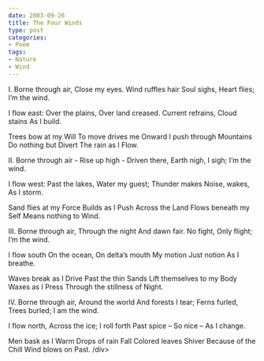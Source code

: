 ```yaml
---
date: 2003-09-26
title: The Four Winds
type: post
categories:
- Poem
tags:
- Nature
- Wind
---
```


<div class="verse">
I.
Borne through air,
    Close my eyes.
Wind ruffles hair
    Soul sighs,
    Heart flies;
I’m the wind.

I flow east:
    Over the plains,
Over land creased.
    Current refrains,
    Cloud stains
As I build.

Trees bow at my
          Will
To move drives me
          Onward
I push through
          Mountains
Do nothing but
          Divert
The rain as I
          Flow.


II.
Borne through air -
    Rise up high -
Driven there,
    Earth nigh,
    I sigh;
I’m the wind.

I flow west:
    Past the lakes,
Water my guest;
    Thunder makes
    Noise, wakes,
As I storm.

Sand flies at my
          Force
Builds as I
          Push
Across the
          Land
Flows beneath my
          Self
Means nothing to
          Wind.


III.
Borne through air,
    Through the night
And dawn fair.
    No fight,
    Only flight;
I’m the wind.

I flow south
    On the ocean,
On delta’s mouth
    My motion
    Just notion
As I breathe.

Waves break as I
          Drive
Past the thin
          Sands
Lift themselves to my
          Body
Waxes as I
          Press
Through the stillness of
          Night.


IV.
Borne through air,
    Around the world
And forests I tear;
    Ferns furled,
    Trees burled;
I am the wind.

I flow north,
    Across the ice;
I roll forth
    Past spice –
    So nice –
As I change.

Men bask as I
          Warm
Drops of rain
          Fall
Colored leaves
          Shiver
Because of the
          Chill
Wind blows on
          Past.
    /div>
